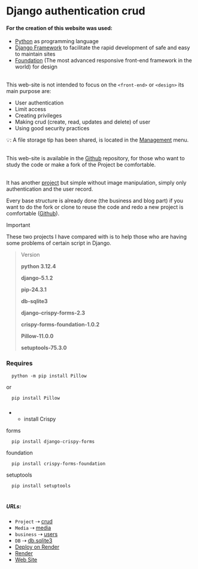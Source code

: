 # Django authentication crud

#### For the creation of this website was used:

- [Python](https://www.python.org/) as programming language
- [Django Framework](https://www.djangoproject.com/) to facilitate the rapid development of safe and easy to maintain sites
- [Foundation](https://get.foundation/index.html) (The most advanced responsive front-end framework in the world) for design

 <p><br/>
    This web-site is not intended to focus on the <code>&lt;front-end&gt;</code> or <code>&lt;design&gt;</code> its main purpose are:
</p>
<ul>
    <li>User authentication</li>
    <li>Limit access</li>
    <li>Creating privileges</li>
    <li> Making crud (create, read, updates and delete) of user</li>
    <li>Using good security practices</li>
</ul>
 
<p class="code-inline">
   💡: A file storage tip has been shared, is located in the <a href="#">Management</a> menu.
</p>
<p><br/>
    This web-site is available in the <a href="https://github.com/aniceto-jolela/django-crud">Github</a> repository, for those who want to study the code or make a fork of the Project be comfortable.
</p>
<p><br/>
    It has another <a href="https://django-login-logout.onrender.com">project</a> but simple without image manipulation, simply only authentication and the user record.
</p>
<p>
    Every base structure is already done (the business and blog part) if you want to do the fork or clone to reuse the code and redo a new project is comfortable (<a href="https://github.com/aniceto-jolela/Django-login-logout">Github</a>).
</p>

> [!IMPORTANT] 
> These two projects I have compared with is to help those who are having some problems of certain script in Django.


> Version
> 
> **python 3.12.4**
> 
> **django-5.1.2**
>  
> **pip-24.3.1**
> 
> **db-sqlite3**
>  
> **django-crispy-forms-2.3**
>  
> **crispy-forms-foundation-1.0.2**
> 
> **Pillow-11.0.0**
>  
> **setuptools-75.3.0**
> 

###

### Requires

```shell
  python -m pip install Pillow
```
or
```shell
  pip install Pillow
```
 ###
- - install Crispy

forms

```shell
  pip install django-crispy-forms
```
foundation
```shell
  pip install crispy-forms-foundation
```
setuptools
```shell
  pip install setuptools
```

#
##### URLs:

- `Project` ⇢ [crud](crud)
- `Media` ⇢ [media](crud/media)
- `business` ⇢ [users](crud/users)
- `DB` ⇢ [db.sqlite3](crud/db.sqlite3)
- [Deploy on Render](https://github.com/aniceto-jolela/tips/blob/main/django/DJANGO-DEPLOY-RENDER.md)
- [Render](https://render.com/)
- [Web Site]()
